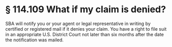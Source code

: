 # § 114.109   What if my claim is denied?

SBA will notify you or your agent or legal representative in writing by certified or registered mail if it denies your claim. You have a right to file suit in an appropriate U.S. District Court not later than six months after the date the notification was mailed. 





